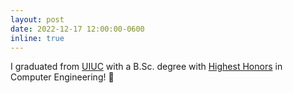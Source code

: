 ```yaml
---
layout: post
date: 2022-12-17 12:00:00-0600
inline: true
---
```


I graduated from [UIUC](https://illinois.edu) with a B.Sc. degree with [Highest Honors](https://ece.illinois.edu/academics/ugrad/honors-programs) in Computer Engineering! 🌽
